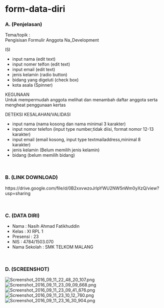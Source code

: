 # form-data-diri
### A. (Penjelasan)
Tema/topik  :
<br>Pengisisan Formulir Anggota Na_Development

ISI
- input nama (edit text)
- input nomer telfon (edit text)
- input email (edit text)
- jenis kelamin (radio button)
- bidang yang digeluti (check box)
- kota asala (Spinner)

KEGUNAAN
<br>Untuk mempermudah anggota melihat dan menambah daftar anggota serta mengheat penggunaan kertas

DETEKSI KESALAHAN/VALIDASI
- input nama (nama kosong dan nama minimal 3 karakter)
- input nomor telefon (input type number,tidak diisi, format nomor 12-13 karakter)
- input email (email kosong, input type textmailaddress,minimal 8 karakter)
- jenis kelamin (Belum memilih jenis kelamin)
- bidang (belum memilih bidang)
<br>

### B. (LINK DOWNLOAD)
<p>https://drive.google.com/file/d/0B2xxvwzoJrlpYWU2NW5nWm0yXzQ/view?usp=sharing</p>
<br>

### C. (DATA DIRI)
- Nama          : Nasih Ahmad Fatikhuddin
- Kelas         : XI RPL 1
- Presensi      : 23
- NIS           : 4784/1503.070
- Nama Sekolah  : SMK TELKOM MALANG
<br>

### D. (SCREENSHOT)
![Screenshot_2016_09_11_22_48_20_107.png](https://s11.postimg.org/xva6k50tv/Screenshot_2016_09_11_22_48_20_107.png)
![Screenshot_2016_09_11_23_09_09_668.png](https://s15.postimg.org/9qsl1pjmj/Screenshot_2016_09_11_23_09_09_668.png)
![Screenshot_2016_09_11_23_09_41_676.png](https://s11.postimg.org/q11th5xxf/Screenshot_2016_09_11_23_09_41_676.png)
![Screenshot_2016_09_11_23_10_12_760.png](https://s16.postimg.org/ux0y5v5c5/Screenshot_2016_09_11_23_10_12_760.png)
![Screenshot_2016_09_11_23_16_30_904.png](https://s21.postimg.org/7e7uutdjb/Screenshot_2016_09_11_23_16_30_904.png)
